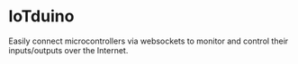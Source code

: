 # IoTduino

Easily connect microcontrollers via websockets to monitor and control their inputs/outputs over the Internet.